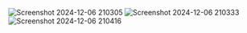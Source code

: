 ![Screenshot 2024-12-06 210305](https://github.com/user-attachments/assets/5cacbb1e-e190-459e-96ee-9b429c4b383f)
![Screenshot 2024-12-06 210333](https://github.com/user-attachments/assets/15140945-78d2-4d69-9a3c-89c922a0cb37)
![Screenshot 2024-12-06 210416](https://github.com/user-attachments/assets/490165d6-1a17-4f9a-af35-fe64ab3298de)

